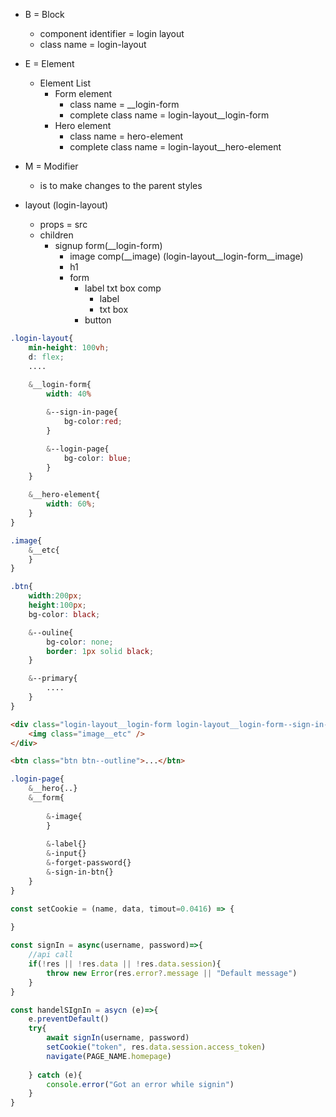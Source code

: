 - B = Block
	- component identifier = login layout
	- class name = login-layout
- E = Element
	- Element List
		- Form element
			- class name = __login-form
			- complete class name = login-layout__login-form
		- Hero element
			- class name = hero-element
			- complete class name = login-layout__hero-element
- M = Modifier
	- is to make changes to the parent styles

- layout (login-layout)
	- props = src
	- children
		- signup form(__login-form)
			- image comp(__image) (login-layout__login-form__image)
			- h1
			- form
				- label txt box comp
					- label
					- txt box
				- button

```scss
.login-layout{
	min-height: 100vh;
	d: flex;
	....
	
	&__login-form{
		width: 40%

		&--sign-in-page{
			bg-color:red;
		}

		&--login-page{
			bg-color: blue;
		}
	}

	&__hero-element{
		width: 60%;
	}
}

.image{
	&__etc{
	}
}

.btn{
	width:200px;
	height:100px;
	bg-color: black;

	&--ouline{
		bg-color: none;
		border: 1px solid black;
	}

	&--primary{
		....
	}
}
```

```html
<div class="login-layout__login-form login-layout__login-form--sign-in-page">
	<img class="image__etc" />
</div>

<btn class="btn btn--outline">...</btn>
```


```scss
.login-page{
	&__hero{..}
	&__form{
	
		&-image{
		}
		
		&-label{}
		&-input{}
		&-forget-password{}
		&-sign-in-btn{}
	}
}
```


```js
const setCookie = (name, data, timout=0.0416) => {
	
}

const signIn = async(username, password)=>{
	//api call
	if(!res || !res.data || !res.data.session){
		throw new Error(res.error?.message || "Default message")
	}
}

const handelSIgnIn = asycn (e)=>{
	e.preventDefault()
	try{
		await signIn(username, password)
		setCookie("token", res.data.session.access_token)
		navigate(PAGE_NAME.homepage)
		
	} catch (e){
		console.error("Got an error while signin")
	}
}
```